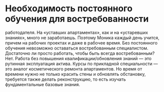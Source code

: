 # Необходимость постоянного обучения для востребованности

работодателя. На «уставших апартаментах», как и на «устаревших знаниях», много не заработаешь. Поэтому Моника каждый день учится, причем на рабочих проектах и даже в рабочее время. Без постоянного обучения невозможно оставаться востребованным специалистом.
Достаточно ли просто работать, чтобы быть всегда востребованным?
Нет. Работа без повышения квалификации/обновления знаний — это рутинная эксплуатация актива. Курсы по прикладной специальности — это аналог косметического ремонта апартаментов. Но время от времени нужно не только красить стены и обновлять обстановку, требуется также делать реконструкцию, то есть изучать фундаментальные базовые знания.
